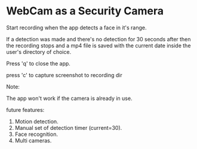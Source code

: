 WebCam as a Security Camera
===========================

Start recording when the app detects a face in it's range.

If a detection was made and there's no detection for 30 seconds after then the recording stops
and a mp4 file is saved with the current date inside the user's directory of choice.

Press 'q' to close the app.

press 'c' to capture screenshot to recording dir

Note: 

The app won't work if the camera is already in use.

future features:
1. Motion detection.
2. Manual set of detection timer (current=30).
3. Face recognition.
4. Multi cameras.
